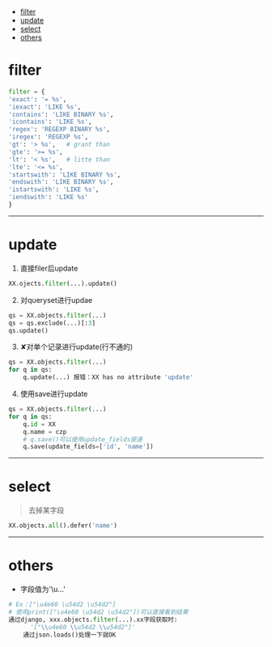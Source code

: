 * [filter](#filter)
* [update](#update)
* [select](#select)
* [others](#others)

# filter
```python
filter = {
'exact': '= %s',  
'iexact': 'LIKE %s',  
'contains': 'LIKE BINARY %s',  
'icontains': 'LIKE %s',  
'regex': 'REGEXP BINARY %s',  
'iregex': 'REGEXP %s',  
'gt': '> %s',   # grant than
'gte': '>= %s',  
'lt': '< %s',   # litte than
'lte': '<= %s',  
'startswith': 'LIKE BINARY %s',  
'endswith': 'LIKE BINARY %s',  
'istartswith': 'LIKE %s',  
'iendswith': 'LIKE %s'
}
```
---
# update
1. 直接filer后update
```python
XX.ojects.filter(...).update()
```
2. 对queryset进行updae
```python
qs = XX.objects.filter(...)
qs = qs.exclude(...)[:3]
qs.update()
```
3. ✘对单个记录进行update(行不通的)
```python
qs = XX.objects.filter(...)
for q in qs:
    q.update(...) 报错：XX has no attribute 'update'
```
4. 使用save进行update
```python
qs = XX.objects.filter(...)
for q in qs:
    q.id = XX
    q.name = czp
    # q.save()可以使用update_fields提速
    q.save(update_fields=['id', 'name'])
```
---
# select
> 去掉某字段
```python
XX.objects.all().defer('name')
```
---
# others
* 字段值为'\u...'
```python
# Ex：["\u4e60 \u54d2 \u54d2"]
# 使用print(["\u4e60 \u54d2 \u54d2"])可以直接看到结果
通过django, xxx.objects.filter(...).xx字段获取时:
      '["\\u4e60 \\u54d2 \\u54d2"]'
    通过json.loads()处理一下就OK
```
